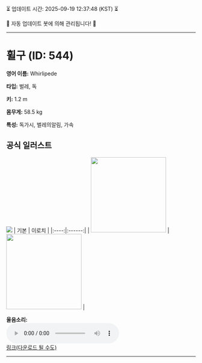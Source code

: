 
⏳ 업데이트 시간: 2025-09-19 12:37:48 (KST) ⏳

🤖 자동 업데이트 봇에 의해 관리됩니다! 🤖

---

# 휠구 (ID: 544)
**영어 이름:** Whirlipede

**타입:** 벌레, 독

**키:** 1.2 m

**몸무게:** 58.5 kg

**특성:** 독가시, 벌레의알림, 가속

## 공식 일러스트
![](https://raw.githubusercontent.com/PokeAPI/sprites/master/sprites/pokemon/other/official-artwork/544.png)
| 기본 | 이로치 |
|:----:|:------:|
| <img src="http://play.pokemonshowdown.com/sprites/ani/whirlipede.gif" width="200"> | <img src="http://play.pokemonshowdown.com/sprites/ani-shiny/whirlipede.gif" width="200"> |

**울음소리:**<br><audio controls src="https://raw.githubusercontent.com/PokeAPI/cries/main/cries/pokemon/latest/544.ogg"></audio><br> [링크(다운로드 될 수도)](https://raw.githubusercontent.com/PokeAPI/cries/main/cries/pokemon/latest/544.ogg)


---
